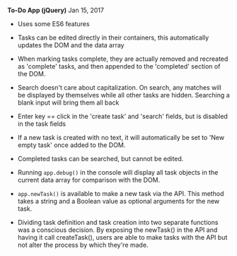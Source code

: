 **To-Do App (jQuery)**
Jan 15, 2017

- Uses some ES6 features

- Tasks can be edited directly in their containers,
  this automatically updates the DOM and the data array

- When marking tasks complete, they are actually removed
  and recreated as 'complete' tasks, and then appended
  to the 'completed' section of the DOM.

- Search doesn't care about capitalization. On search, any
  matches will be displayed by themselves while all other
  tasks are hidden. Searching a blank input will bring them
  all back

- Enter key == click in the 'create task' and 'search' fields,
  but is disabled in the task fields

- If a new task is created with no text, it will automatically
  be set to 'New empty task' once added to the DOM.

- Completed tasks can be searched, but cannot be edited.

- Running ```app.debug()``` in the console will display all task objects
  in the current data array for comparison with the DOM.

- ```app.newTask()``` is available to make a new task via the API. This method
  takes a string and a Boolean value as optional arguments for the new task.

- Dividing task definition and task creation into two separate functions was
  a conscious decision. By exposing the newTask() in the API and having it
  call createTask(), users are able to make tasks with the API but not alter
  the process by which they're made.